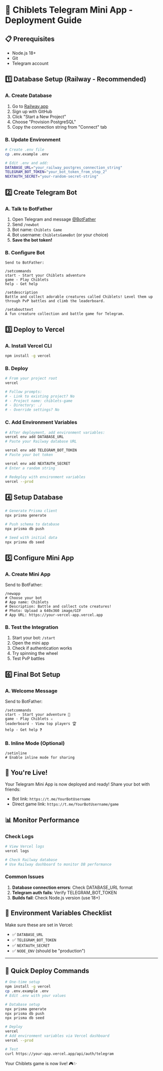 # 🚀 Chiblets Telegram Mini App - Deployment Guide

## 📋 Prerequisites
- Node.js 18+
- Git
- Telegram account

## 1️⃣ Database Setup (Railway - Recommended)

### A. Create Database
1. Go to [Railway.app](https://railway.app)
2. Sign up with GitHub
3. Click "Start a New Project"
4. Choose "Provision PostgreSQL"
5. Copy the connection string from "Connect" tab

### B. Update Environment
```bash
# Create .env file
cp .env.example .env

# Edit .env and add:
DATABASE_URL="your_railway_postgres_connection_string"
TELEGRAM_BOT_TOKEN="your_bot_token_from_step_2"
NEXTAUTH_SECRET="your-random-secret-string"
```

## 2️⃣ Create Telegram Bot

### A. Talk to BotFather
1. Open Telegram and message [@BotFather](https://t.me/botfather)
2. Send `/newbot`
3. Bot name: `Chiblets Game`
4. Bot username: `ChibletsGameBot` (or your choice)
5. **Save the bot token!**

### B. Configure Bot
```
Send to BotFather:

/setcommands
start - Start your Chiblets adventure
game - Play Chiblets
help - Get help

/setdescription
Battle and collect adorable creatures called Chiblets! Level them up through PvP battles and climb the leaderboard.

/setabouttext  
A fun creature collection and battle game for Telegram.
```

## 3️⃣ Deploy to Vercel

### A. Install Vercel CLI
```bash
npm install -g vercel
```

### B. Deploy
```bash
# From your project root
vercel

# Follow prompts:
# - Link to existing project? No
# - Project name: chiblets-game
# - Directory: ./
# - Override settings? No
```

### C. Add Environment Variables
```bash
# After deployment, add environment variables:
vercel env add DATABASE_URL
# Paste your Railway database URL

vercel env add TELEGRAM_BOT_TOKEN
# Paste your bot token

vercel env add NEXTAUTH_SECRET
# Enter a random string

# Redeploy with environment variables
vercel --prod
```

## 4️⃣ Setup Database

```bash
# Generate Prisma client
npx prisma generate

# Push schema to database
npx prisma db push

# Seed with initial data
npx prisma db seed
```

## 5️⃣ Configure Mini App

### A. Create Mini App
Send to BotFather:
```
/newapp
# Choose your bot
# App name: Chiblets
# Description: Battle and collect cute creatures!
# Photo: Upload a 640x360 image/GIF
# App URL: https://your-vercel-app.vercel.app
```

### B. Test the Integration
1. Start your bot: `/start`
2. Open the mini app
3. Check if authentication works
4. Try spinning the wheel
5. Test PvP battles

## 6️⃣ Final Bot Setup

### A. Welcome Message
Send to BotFather:
```
/setcommands
start - Start your adventure 🐾
game - Play Chiblets ⚔️
leaderboard - View top players 🏆
help - Get help ❓
```

### B. Inline Mode (Optional)
```
/setinline
# Enable inline mode for sharing
```

## 🎉 You're Live!

Your Telegram Mini App is now deployed and ready! Share your bot with friends:
- Bot link: `https://t.me/YourBotUsername`
- Direct game link: `https://t.me/YourBotUsername/game`

## 📊 Monitor Performance

### Check Logs
```bash
# View Vercel logs
vercel logs

# Check Railway database
# Use Railway dashboard to monitor DB performance
```

### Common Issues
1. **Database connection errors**: Check DATABASE_URL format
2. **Telegram auth fails**: Verify TELEGRAM_BOT_TOKEN
3. **Builds fail**: Check Node.js version (use 18+)

## 🔧 Environment Variables Checklist

Make sure these are set in Vercel:
- ✅ `DATABASE_URL`
- ✅ `TELEGRAM_BOT_TOKEN` 
- ✅ `NEXTAUTH_SECRET`
- ✅ `NODE_ENV` (should be "production")

---

## 🚨 Quick Deploy Commands

```bash
# One-time setup
npm install -g vercel
cp .env.example .env
# Edit .env with your values

# Database setup
npx prisma generate
npx prisma db push
npx prisma db seed

# Deploy
vercel
# Add environment variables via Vercel dashboard
vercel --prod

# Test
curl https://your-app.vercel.app/api/auth/telegram
```

Your Chiblets game is now live! 🎮✨
